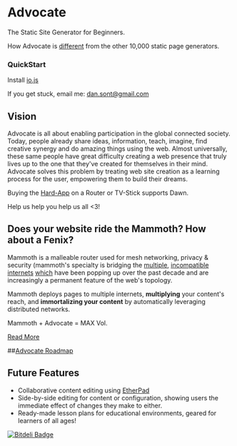 # Advocate

The Static Site Generator for Beginners.

How Advocate is [different](https://quip.com/tGHSAacpcntb) from the other 10,000 static page generators.




### QuickStart

Install [io.js](iojs.org)

If you get stuck, email me: dan.sont@gmail.com



## Vision

Advocate is all about enabling participation in the global connected society. Today, people already share ideas,  information, teach, imagine, find creative synergy and do amazing things using the web. Almost universally, these same people have  great difficulty  creating a web presence that truly lives up to the one that they've created for themselves in their mind.  Advocate solves this problem by treating web site creation as a learning process for the user, empowering them to build their dreams.

Buying the [Hard-App](http://hardapps.itdawns.org) on a Router or TV-Stick supports Dawn.

Help us help you help us all <3!


## Does your website ride the Mammoth?  How about a Fenix?

Mammoth is a malleable router used for mesh networking, privacy & security (mammoth's specialty is bridging the [multiple](deepdotweb.com), [incompatible](www.freenetproject.org) [internets](greatfire.org) [which](storj.com) have been popping up over the past decade and are increasingly a permanent feature of the web's topology.

Mammoth deploys pages to multiple internets, **multiplying** your content's reach, and **immortalizing your content** by automatically leveraging distributed networks.

Mammoth + Advocate = MAX Vol.

[Read More](https://itdawns.org/)

##[Advocate Roadmap](https://quip.com/WWgxAzHcwmoa)


## Future Features

 - Collaborative content editing using [EtherPad](https://github.com/ether/etherpad-lite)
 - Side-by-side editing for content or configuration, showing users the immediate effect of changes they make to either.
 - Ready-made lesson plans for educational environments, geared for learners of all ages!


[![Bitdeli Badge](https://d2weczhvl823v0.cloudfront.net/metadevfoundation/advocate/trend.png)](https://bitdeli.com/free "Bitdeli Badge")

